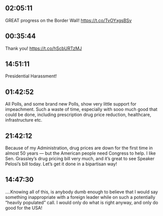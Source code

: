 ## 02:05:11
GREAT progress on the Border Wall! https://t.co/TvOYxgsBSv
## 00:35:44
Thank you! https://t.co/hScbURTzMJ
## 14:51:11
Presidential Harassment!
## 01:42:52
All Polls, and some brand new Polls, show very little support for impeachment. Such a waste of time, especially with sooo much good that could be done, including prescription drug price reduction, healthcare, infrastructure etc.
## 21:42:12
Because of my Administration, drug prices are down for the first time in almost 50 years — but the American people need Congress to help. I like Sen. Grassley’s drug pricing bill very much, and it’s great to see Speaker Pelosi’s bill today. Let’s get it done in a bipartisan way!
## 14:47:30
....Knowing all of this, is anybody dumb enough to believe that I would say something inappropriate with a foreign leader while on such a potentially “heavily populated” call. I would only do what is right anyway, and only do good for the USA!
